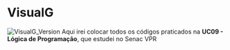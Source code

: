# VisualG
![VisualG_Version](https://img.shields.io/badge/VisualG-3.0-orange.svg)
Aqui irei colocar todos os códigos praticados na **UC09 - Lógica de Programação**, que estudei no Senac VPR 

